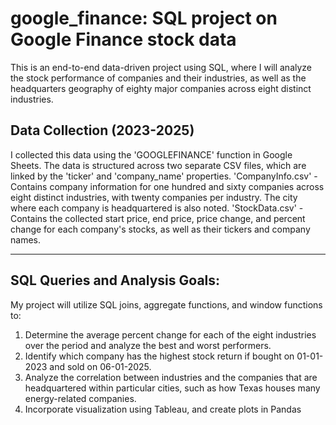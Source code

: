 # google_finance: SQL project on Google Finance stock data
This is an end-to-end data-driven project using SQL, where I will analyze the stock performance of companies and their industries, as well as the headquarters geography of eighty major companies across eight distinct industries.

## Data Collection (2023-2025)
I collected this data using the 'GOOGLEFINANCE' function in Google Sheets. The data is structured across two separate CSV files, which are linked by the 'ticker' and 'company_name' properties.
'CompanyInfo.csv' - Contains company information for one hundred and sixty companies across eight distinct industries, with twenty companies per industry. The city where each company is headquartered is also noted.
'StockData.csv' - Contains the collected start price, end price, price change, and percent change for each company's stocks, as well as their tickers and company names. 

---

## SQL Queries and Analysis Goals:
My project will utilize SQL joins, aggregate functions, and window functions to:
1) Determine the average percent change for each of the eight industries over the period and analyze the best and worst performers.
2) Identify which company has the highest stock return if bought on 01-01-2023 and sold on 06-01-2025.
3) Analyze the correlation between industries and the companies that are headquartered within particular cities, such as how Texas houses many energy-related companies.
4) Incorporate visualization using Tableau, and create plots in Pandas
